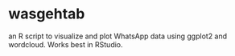 # wasgehtab
an R script to visualize and plot WhatsApp data using ggplot2 and wordcloud. Works best in RStudio.
